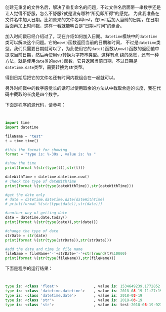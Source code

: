 
创建无重复的文件名后，解决了重复命名的问题，不过文件名后面带一串数字还是让人觉得不舒服，怎么不舒服?就是没有哪种“所见即所得”的感觉。
为此我准备在文件名中加入日期。比如原来的文件名叫test，在test后加入当前的日期，在日期后面再加上时间戳，这样一看就能明白是“日期+时间”的组合。

加入时间戳已经介绍过了，现在介绍如何加入日期。```datetime```模块中的```datetime```类可以解决这个问题。它的```now()```函数返回当前的日期和时间，
不过是```datetime```类型。我们只需要日期就可以了，为此使用它的```date()```函数从```now()```函数的返回值中提取当前日期，然后再使用str转换为字符串类型。这样有点
绕的感觉，还有一种方法，就是使用```date```类的```now()```函数，它只返回当前日期，不过日期是```datetime.date```类型，需要转换为str类型。

得到日期后把它的文件名还有时间内戳组合在一起就可以。

另外时间戳中的数字感觉长的话可以使用取余的方法从中截取合适的长度，我在代码中截取的长度是四个数字。

下面是程序的源代码，请参考：

``` python


import time
import datetime

fileName = "test"
t = time.time()

#this the format for showing
format = "type is: %-30s , value is: %s "

#show the time
print(format %(str(type(t)),str(t)))

dateWithTime = datetime.datetime.now()
# check the type of dateWithTime
print(format %(str(type(dateWithTime)),str(dateWithTime)))

#get the date only
# date = datetime.datetime.date(dateWithTime)
# print(format %(str(type(date)),str(date)))

#another way of getting date
date = datetime.date.today()
print(format %(str(type(date)),str(date)))

#change the type of date
strDate = str(date)
print(format %(str(type(strDate)),str(strDate)))

#add the date and time in file name
fileName = fileName+'-'+strDate+'-'+str(round(t)%10000)
print(format %(str(type(fileName)),str(fileName)))

```

下面是程序的运行结果： 

``` python


type is: <class 'float'>                , value is: 1534649239.1772852 
type is: <class 'datetime.datetime'>    , value is: 2018-08-19 11:27:19.177285 
type is: <class 'datetime.date'>        , value is: 2018-08-19 
type is: <class 'str'>                  , value is: 2018-08-19 
type is: <class 'str'>                  , value is: test-2018-08-19-9239 


```
